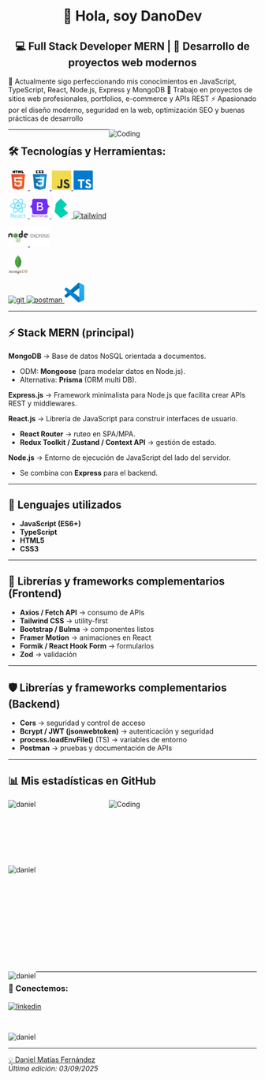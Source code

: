 <h1 align="center">👋 Hola, soy DanoDev</h1>
<h2 align="center">💻 Full Stack Developer MERN | 🚀 Desarrollo de proyectos web modernos</h2>

<p align="left"> 
  🌱 Actualmente sigo perfeccionando mis conocimientos en JavaScript, TypeScript, React, Node.js, Express y MongoDB  
  🔭 Trabajo en proyectos de sitios web profesionales, portfolios, e-commerce y APIs REST  
  ⚡ Apasionado por el diseño moderno, seguridad en la web, optimización SEO y buenas prácticas de desarrollo  
</p>

<img align="right" alt="Coding" width="300" src="https://i.pinimg.com/originals/81/17/8b/81178b47a8598f0c81c4799f2cdd4057.gif">

---

<h2 align="left">🛠️ Tecnologías y Herramientas:</h2>
<p align="left"> 
  <!-- Lenguajes base -->
  <a href="https://www.w3.org/html/" target="_blank"> <img src="https://raw.githubusercontent.com/devicons/devicon/master/icons/html5/html5-original-wordmark.svg" alt="html5" width="40" height="40"/> </a>
  <a href="https://www.w3schools.com/css/" target="_blank"> <img src="https://raw.githubusercontent.com/devicons/devicon/master/icons/css3/css3-original-wordmark.svg" alt="css3" width="40" height="40"/> </a>
  <a href="https://developer.mozilla.org/es/docs/Web/JavaScript" target="_blank"> <img src="https://raw.githubusercontent.com/devicons/devicon/master/icons/javascript/javascript-original.svg" alt="javascript" width="40" height="40"/> </a>
  <a href="https://www.typescriptlang.org/" target="_blank"> <img src="https://raw.githubusercontent.com/devicons/devicon/master/icons/typescript/typescript-original.svg" alt="typescript" width="40" height="40"/> </a>
  
  <!-- Frontend -->
  <a href="https://reactjs.org/" target="_blank"> <img src="https://raw.githubusercontent.com/devicons/devicon/master/icons/react/react-original-wordmark.svg" alt="react" width="40" height="40"/> </a>
  <a href="https://getbootstrap.com" target="_blank"> <img src="https://raw.githubusercontent.com/devicons/devicon/master/icons/bootstrap/bootstrap-plain-wordmark.svg" alt="bootstrap" width="40" height="40"/> </a>
  <a href="https://bulma.io/" target="_blank"> <img src="https://raw.githubusercontent.com/devicons/devicon/master/icons/bulma/bulma-plain.svg" alt="bulma" width="40" height="40"/> </a>
  <a href="https://tailwindcss.com/" target="_blank"> <img src="https://www.vectorlogo.zone/logos/tailwindcss/tailwindcss-icon.svg" alt="tailwind" width="40" height="40"/> </a>

  <!-- Backend -->
  <a href="https://nodejs.org" target="_blank"> <img src="https://raw.githubusercontent.com/devicons/devicon/master/icons/nodejs/nodejs-original-wordmark.svg" alt="nodejs" width="40" height="40"/> </a>
  <a href="https://expressjs.com/" target="_blank"> <img src="https://raw.githubusercontent.com/devicons/devicon/master/icons/express/express-original-wordmark.svg" alt="express" width="40" height="40"/> </a>

  <!-- Bases de datos -->
  <a href="https://www.mongodb.com/" target="_blank"> <img src="https://raw.githubusercontent.com/devicons/devicon/master/icons/mongodb/mongodb-original-wordmark.svg" alt="mongodb" width="40" height="40"/> </a>

  <!-- Herramientas -->
  <a href="https://git-scm.com/" target="_blank"> <img src="https://www.vectorlogo.zone/logos/git-scm/git-scm-icon.svg" alt="git" width="40" height="40"/> </a>
  <a href="https://www.postman.com/" target="_blank"> <img src="https://www.vectorlogo.zone/logos/getpostman/getpostman-icon.svg" alt="postman" width="40" height="40"/> </a>
  <a href="https://code.visualstudio.com/" target="_blank"> <img src="https://raw.githubusercontent.com/devicons/devicon/master/icons/vscode/vscode-original.svg" alt="vscode" width="40" height="40"/> </a>
</p>

---

<h2 align="left">⚡ Stack MERN (principal)</h2>

**MongoDB** → Base de datos NoSQL orientada a documentos.  
- ODM: **Mongoose** (para modelar datos en Node.js).  
- Alternativa: **Prisma** (ORM multi DB).  

**Express.js** → Framework minimalista para Node.js que facilita crear APIs REST y middlewares.  

**React.js** → Librería de JavaScript para construir interfaces de usuario.  
- **React Router** → ruteo en SPA/MPA.  
- **Redux Toolkit / Zustand / Context API** → gestión de estado.  

**Node.js** → Entorno de ejecución de JavaScript del lado del servidor.  
- Se combina con **Express** para el backend.  

---

<h2 align="left">🧩 Lenguajes utilizados</h2>

- **JavaScript (ES6+)**  
- **TypeScript**  
- **HTML5**  
- **CSS3**

---

<h2 align="left">🎨 Librerías y frameworks complementarios (Frontend)</h2>

- **Axios / Fetch API** → consumo de APIs  
- **Tailwind CSS** → utility-first  
- **Bootstrap / Bulma** → componentes listos  
- **Framer Motion** → animaciones en React  
- **Formik / React Hook Form** → formularios  
- **Zod** → validación  

---

<h2 align="left">🛡️ Librerías y frameworks complementarios (Backend)</h2>

- **Cors** → seguridad y control de acceso  
- **Bcrypt / JWT (jsonwebtoken)** → autenticación y seguridad  
- **process.loadEnvFile()** (TS) → variables de entorno  
- **Postman** → pruebas y documentación de APIs  

---

<h2>📊 Mis estadísticas en GitHub</h2>
<img align="right" alt="Coding" width="300" src="https://cdn.dribbble.com/users/1277312/screenshots/14733298/media/39b1045e593737587dd60e42c8422d1f.gif" >

<p><img align="left" src="https://github-readme-stats.vercel.app/api/top-langs?username=DanielFernandez14&show_icons=true&theme=dark&locale=es&layout=compact" alt="daniel" /></p>  

<br><br><br><br><br><br><br>

<p>&nbsp;<img align="left" src="https://github-readme-stats.vercel.app/api?username=DanielFernandez14&show_icons=true&theme=dark&locale=es" alt="daniel" /></p>  

<br><br><br><br><br><br><br><br><br><br>

<p><img align="left" src="https://github-readme-streak-stats.herokuapp.com/?user=DanielFernandez14&theme=dark" alt="daniel" /></p>  

---

<h3 align="left">🤝 Conectemos:</h3>
<p align="left">
  <a href="https://www.linkedin.com/in/daniel-mat%C3%ADas-fern%C3%A1ndez-b2a88617a/" target="_blank" rel="noopener noreferrer">
    <img align="center" src="https://raw.githubusercontent.com/rahuldkjain/github-profile-readme-generator/master/src/images/icons/Social/linked-in-alt.svg" alt="linkedin" height="30" width="40" />
  </a>
</p>

<br>
<p align="left"> 
  <img src="https://komarev.com/ghpvc/?username=DanielFernandez14&label=Visitas%20al%20perfil&color=0e75b6&style=flat" alt="daniel" /> 
</p>

---

[💡 Daniel Matías Fernández](https://github.com/DanielFernandez14)  
_Última edición: 03/09/2025_
